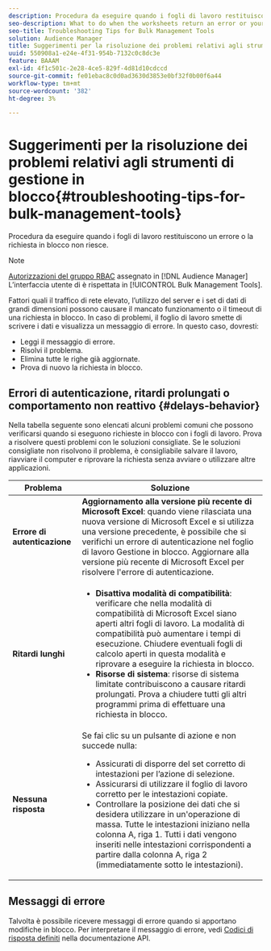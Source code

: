 ```yaml
---
description: Procedura da eseguire quando i fogli di lavoro restituiscono un errore o la richiesta in blocco non riesce.
seo-description: What to do when the worksheets return an error or your bulk request fails.
seo-title: Troubleshooting Tips for Bulk Management Tools
solution: Audience Manager
title: Suggerimenti per la risoluzione dei problemi relativi agli strumenti di gestione in blocco
uuid: 550908a1-e24e-4f31-954b-7132c0c8dc3e
feature: BAAAM
exl-id: 4f1c501c-2e28-4ce5-829f-4d81d10cdccd
source-git-commit: fe01ebac8c0d0ad3630d3853e0bf32f0b00f6a44
workflow-type: tm+mt
source-wordcount: '382'
ht-degree: 3%

---
```


# Suggerimenti per la risoluzione dei problemi relativi agli strumenti di gestione in blocco{#troubleshooting-tips-for-bulk-management-tools}

Procedura da eseguire quando i fogli di lavoro restituiscono un errore o la richiesta in blocco non riesce.



<!-- 

<p>r_bulk_troubleshoot.xml </p>

 -->

>[!NOTE]
>
>[Autorizzazioni del gruppo RBAC](../../features/administration/administration-overview.md) assegnato in [!DNL Audience Manager] L’interfaccia utente di è rispettata in [!UICONTROL Bulk Management Tools].

Fattori quali il traffico di rete elevato, l’utilizzo del server e i set di dati di grandi dimensioni possono causare il mancato funzionamento o il timeout di una richiesta in blocco. In caso di problemi, il foglio di lavoro smette di scrivere i dati e visualizza un messaggio di errore. In questo caso, dovresti:

* Leggi il messaggio di errore.
* Risolvi il problema.
* Elimina tutte le righe già aggiornate.
* Prova di nuovo la richiesta in blocco.

## Errori di autenticazione, ritardi prolungati o comportamento non reattivo {#delays-behavior}

Nella tabella seguente sono elencati alcuni problemi comuni che possono verificarsi quando si eseguono richieste in blocco con i fogli di lavoro. Prova a risolvere questi problemi con le soluzioni consigliate. Se le soluzioni consigliate non risolvono il problema, è consigliabile salvare il lavoro, riavviare il computer e riprovare la richiesta senza avviare o utilizzare altre applicazioni.

<table id="table_AC6FB99402214A4EAC6E709465BB67AF"> 
 <thead> 
  <tr> 
   <th colname="col1" class="entry"> Problema </th> 
   <th colname="col2" class="entry"> Soluzione </th> 
  </tr> 
 </thead>
 <tbody> 
  <tr> 
   <td colname="col1"> <b>Errore di autenticazione</b> </td> 
   <td colname="col2"> 
    <b>Aggiornamento alla versione più recente di Microsoft Excel</b>: quando viene rilasciata una nuova versione di Microsoft Excel e si utilizza una versione precedente, è possibile che si verifichi un errore di autenticazione nel foglio di lavoro Gestione in blocco. Aggiornare alla versione più recente di Microsoft Excel per risolvere l'errore di autenticazione.
</td> 
  </tr> 
  <tr> 
   <td colname="col1"> <b>Ritardi lunghi</b> </td> 
   <td colname="col2"> 
    <ul id="ul_AA6F414024B2475AB1C0B46DC3FF0B36"> 
     <li id="li_ECC83AC39D7142519AA9A223DB8FCF23"> <b>Disattiva modalità di compatibilità</b>: verificare che nella modalità di compatibilità di Microsoft Excel siano aperti altri fogli di lavoro. La modalità di compatibilità può aumentare i tempi di esecuzione. Chiudere eventuali fogli di calcolo aperti in questa modalità e riprovare a eseguire la richiesta in blocco. </li> 
     <li id="li_234BFCF563234DE198884F33AB75280D"> <b>Risorse di sistema</b>: risorse di sistema limitate contribuiscono a causare ritardi prolungati. Prova a chiudere tutti gli altri programmi prima di effettuare una richiesta in blocco. </li> 
    </ul> </td> 
  </tr> 
  <tr> 
   <td colname="col1"> <b>Nessuna risposta</b> </td> 
   <td colname="col2">Se fai clic su un pulsante di azione e non succede nulla: 
    <ul id="ul_142E63CDD556414AB639E51734FEDBCF"> 
     <li id="li_DBB6C819603D46B5AECC9C854FDAFDF1">Assicurati di disporre del set corretto di intestazioni per l’azione di selezione. </li> 
     <li id="li_391C9031907A4085BDAD42054960045C">Assicurarsi di utilizzare il foglio di lavoro corretto per le intestazioni copiate. </li> 
     <li id="li_76A7241989204933858621FAAB5C3408">Controllare la posizione dei dati che si desidera utilizzare in un'operazione di massa. Tutte le intestazioni iniziano nella colonna A, riga 1. Tutti i dati vengono inseriti nelle intestazioni corrispondenti a partire dalla colonna A, riga 2 (immediatamente sotto le intestazioni). </li> 
    </ul> </td> 
  </tr> 
 </tbody> 
</table>

## Messaggi di errore

Talvolta è possibile ricevere messaggi di errore quando si apportano modifiche in blocco. Per interpretare il messaggio di errore, vedi [Codici di risposta definiti](/help/using/api/rest-api-main/aam-api-getting-started.md) nella documentazione API.
